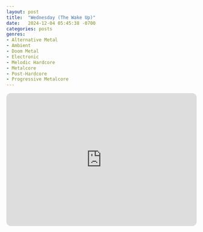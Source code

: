 ```yaml
---
layout: post
title:  "Wednesday (The Wake Up)"
date:   2024-12-04 05:45:38 -0700
categories: posts
genres:
- Alternative Metal
- Ambient
- Doom Metal
- Electronic
- Melodic Hardcore
- Metalcore
- Post-Hardcore
- Progressive Metalcore 
---
```

<iframe style="border-radius:12px" src="https://open.spotify.com/embed/playlist/0LnKW9xbbl59sU2euCiJzI?utm_source=generator" width="100%" height="352" frameBorder="0" allowfullscreen="" allow="autoplay; clipboard-write; encrypted-media; fullscreen; picture-in-picture" loading="lazy"></iframe>